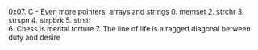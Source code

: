 0x07. C - Even more pointers, arrays and strings
0. memset 
2. strchr 
3. strspn 
4. strpbrk
5. strstr  
6. Chess is mental torture 
7. The line of life is a ragged diagonal between duty and desire 
